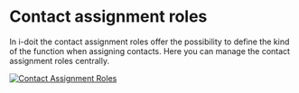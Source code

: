 # Contact assignment roles

In i-doit the contact assignment roles offer the possibility to define the kind of the function when assigning contacts. Here you can manage the contact assignment roles centrally.

[![Contact Assignment Roles](../../../assets/images/en/system-administration/administration/predefined-content/contact-assignment-roles/1-car.png)](../../../assets/images/en/system-administration/administration/predefined-content/contact-assignment-roles/1-car.png)

